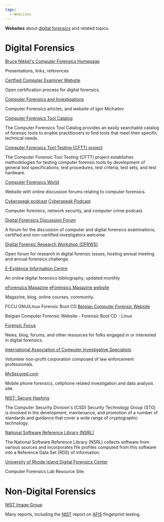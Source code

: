 ```yaml
---
tags:
  - Websites
---
```

**Websites** about [digital forensics](digital_forensics.md) and
related topics.

# Digital Forensics

[Bruce Nikkel's Computer Forensics Homepage](https://digitalforensics.ch/)

Presentations, links, references

<!-- -->

[Certfied Computer Examiner Website](https://www.isfce.com/)

Open certification process for digital forensics.

<!-- -->

[Computer Forensics and Investigations](http://computer-forensics-lab.org/)

Computer Forensics articles, and website of Igor Michailov

<!-- -->

[Computer Forensics Tool Catalog](https://toolcatalog.nist.gov/)

The Computer Forensics Tool Catalog provides an easily searchable
catalog of forensic tools to enable practitioners to find tools that
meet their specific technical needs.

<!-- -->

[Computer Forensics Tool Testing (CFTT) project](https://www.nist.gov/itl/ssd/software-quality-group/computer-forensics-tool-testing-program-cftt)

The Computer Forensic Tool Testing (CFTT) project establishes
methodologies for testing computer forensic tools by development of
general tool specifications, test procedures, test criteria, test sets,
and test hardware.

<!-- -->

[Computer Forensics World](https://www.computerforensicsworld.com/)

Website with online discussion forums relating to computer forensics.

<!-- -->

[Cyberspeak podcast](cyberspeak_podcast.md)
[Cyberspeak Podcast](https://cyberspeak.libsyn.com/)

Computer forensics, network security, and computer crime podcast.

<!-- -->

[Digital Forensics Discussion Forum](http://www.multimediaforensics.com/)

A forum for the discussion of computer and digital forensics
examinations, certified and non-certified investigators welcome

<!-- -->

[Digital Forensic Research Workshop (DFRWS)](https://dfrws.org/)

Open forum for research in digital forensic issues, hosting annual
meeting and annual forensics challenge.

<!-- -->

[E-Evidence Information Centre](http://www.e-evidence.info/)

An online digital forensics bibliography, updated monthly

<!-- -->

[eForensics Magazine](eforensics_magazine.md)
[eForensics Magazine website](https://eforensicsmag.com/)

Magazine, blog, online courses, community.

<!-- -->

FCCU GNU/Linux Forensic Boot CD
[Belgian Computer Forensic Website](http://www.lnx4n6.be/)

Belgian Computer Forensic Website - Forensic Boot CD - Linux

<!-- -->

[Forensic Focus](https://forensicfocus.com/)

News, blog, forums, and other resources for folks engaged in or
interested in digital forensics.

<!-- -->

[International Association of Computer Investigative Specialists](https://iacis.info/)

Volunteer non-profit corporation composed of law enforcement
professionals.

<!-- -->

[MySecured.com](http://www.marwan.com)

Mobile phone forensics, cellphone related investigation and data
analysis site.

<!-- -->

[NIST: Secure Hashing](https://csrc.nist.gov/projects/hash-functions)

The Computer Security Division's (CSD) Security Technology Group (STG)
is involved in the development, maintenance, and promotion of a number
of standards and guidance that cover a wide range of cryptographic
technology.

<!-- -->

[National Software Reference Library (NSRL)](https://www.nist.gov/itl/ssd/software-quality-group/national-software-reference-library-nsrl)

The National Software Reference Library (NSRL) collects software from
various sources and incorporates file profiles computed from this
software into a Reference Data Set (RDS) of information.

<!-- -->

[University of Rhode Island Digital Forensics Center](https://web.uri.edu/cs/dfcsc/) 

Computer Forensics Lab Resource Site.

# Non-Digital Forensics

[NIST Image Group](https://fingerprint.nist.gov/)

Many reports, including the [NIST](nist.md) report on [AFIS](afis.md)
fingerprint testing.

